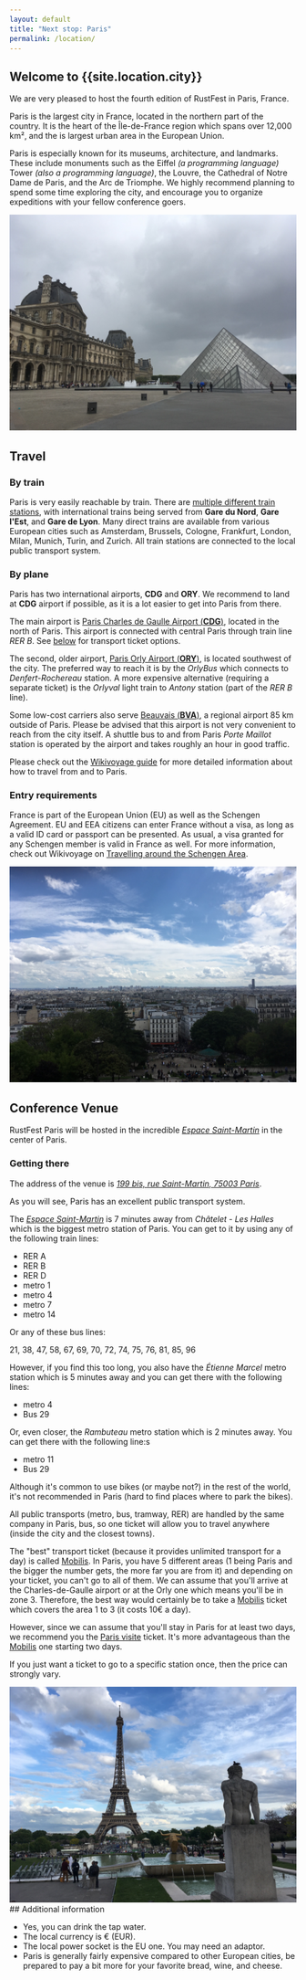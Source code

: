```yaml
---
layout: default
title: "Next stop: Paris"
permalink: /location/
---
```


<div class="backdrop" style="background: url(/assets/paris/the-city.jpg) 50% 40%; padding: 0; margin-bottom: 1em;">
  <div class="popout">
    <section>
      <h1>Welcome to {{site.location.city}}</h1>
      <p>We are very pleased to host the fourth edition of RustFest in Paris, France.</p>
    </section>
  </div>
</div>

<section>
<p>
Paris is the largest city in France, located in the northern part of the country. It is the heart of the Île-de-France region which spans over 12,000 km², and the is largest urban area in the European Union. 
</p>

<p>
Paris is especially known for its museums, architecture, and landmarks. These include monuments such as the Eiffel <em>(a programming language)</em> Tower <em>(also a programming language)</em>, the Louvre, the Cathedral of Notre Dame de Paris, and the Arc de Triomphe. We highly recommend planning to spend some time exploring the city, and encourage you to organize expeditions with your fellow conference goers.

</p>
</section>

<section class="img-grid">
    <img src="/assets/paris/louvre.jpg" alt="The Louvre, photo by Hoverbear">
</section>

<section markdown="1">

## Travel

### By train

Paris is very easily reachable by train. There are [multiple different train stations](https://en.wikipedia.org/wiki/List_of_railway_stations_in_Paris), with international trains being served from **Gare du Nord**, **Gare l'Est**, and **Gare de Lyon**. Many direct trains are available from various European cities such as Amsterdam, Brussels, Cologne, Frankfurt, London, Milan, Munich, Turin, and Zurich. All train stations are connected to the local public transport system.

### By plane

Paris has two international airports, **CDG** and **ORY**. We recommend to land at **CDG** airport if possible, as it is a lot easier to get into Paris from there.

The main airport is [Paris Charles de Gaulle Airport (**CDG**)](https://en.wikivoyage.org/wiki/Paris_Charles_de_Gaulle_Airport), located in the north of Paris. This airport is connected with central Paris through train line *RER B*. See [below](#getting-there) for transport ticket options.

The second, older airport, [Paris Orly Airport (**ORY**)](https://en.wikivoyage.org/wiki/Paris_Orly_Airport), is located southwest of the city. The preferred way to reach it is by the *OrlyBus* which connects to *Denfert-Rochereau* station. A more expensive alternative (requiring a separate ticket) is the *Orlyval* light train to *Antony* station (part of the *RER B* line).

Some low-cost carriers also serve [Beauvais (**BVA**)](https://www.aeroportparisbeauvais.com/en/passengers/), a regional airport 85 km outside of Paris. Please be advised that this airport is not very convenient to reach from the city itself. A shuttle bus to and from Paris *Porte Maillot* station is operated by the airport and takes roughly an hour in good traffic.

Please check out the [Wikivoyage guide](https://en.wikivoyage.org/wiki/Paris#Get_in) for more detailed information about how to travel from and to Paris.

### Entry requirements

France is part of the European Union (EU) as well as the Schengen Agreement. EU and EEA citizens can enter France without a visa, as long as a valid ID card or passport can be presented. As usual, a visa granted for any Schengen member is valid in France as well. For more information, check out Wikivoyage on [Travelling around the Schengen Area](https://en.m.wikivoyage.org/wiki/Travelling_around_the_Schengen_Area).

</section>

<section class="img-grid">
    <img src="/assets/paris/the-city.jpg" alt="The city of paris from a raised position, photo by Hoverbear">
</section>

<section markdown="1">

## Conference Venue

RustFest Paris will be hosted in the incredible [*Espace Saint-Martin*](http://espacesaintmartin.com/fr/contact/) in the center of Paris.

### Getting there

The address of the venue is *[199 bis, rue Saint-Martin, 75003 Paris](https://goo.gl/maps/pLzwNj7LxgP2)*.

As you will see, Paris has an excellent public transport system.

The [*Espace Saint-Martin*](http://espacesaintmartin.com/fr/contact/) is 7 minutes away from *Châtelet - Les Halles* which is the biggest metro station of Paris. You can get to it by using any of the following train lines:

 * RER A
 * RER B
 * RER D
 * metro 1
 * metro 4
 * metro 7
 * metro 14

Or any of these bus lines:

21, 38, 47, 58, 67, 69, 70, 72, 74, 75, 76, 81, 85, 96

However, if you find this too long, you also have the *Étienne Marcel* metro station which is 5 minutes away and you can get there with the following lines:

 * metro 4
 * Bus 29

Or, even closer, the *Rambuteau* metro station which is 2 minutes away. You can get there with the following line:s

 * metro 11
 * Bus 29

Although it's common to use bikes (or maybe not?) in the rest of the world, it's not recommended in Paris (hard to find places where to park the bikes).

All public transports (metro, bus, tramway, RER) are handled by the same company in Paris, bus, so one ticket will allow you to travel anywhere (inside the city and the closest towns).

The "best" transport ticket (because it provides unlimited transport for a day) is called [Mobilis](https://www.ratp.fr/titres-et-tarifs/mobilis). In Paris, you have 5 different areas (1 being Paris and the bigger the number gets, the more far you are from it) and depending on your ticket, you can't go to all of them. We can assume that you'll arrive at the Charles-de-Gaulle airport or at the Orly one which means you'll be in zone 3. Therefore, the best way would certainly be to take a [Mobilis](https://www.ratp.fr/titres-et-tarifs/mobilis) ticket which covers the area 1 to 3 (it costs 10€ a day).

However, since we can assume that you'll stay in Paris for at least two days, we recommend you the [Paris visite](https://www.ratp.fr/titres-et-tarifs/forfait-paris-visite) ticket. It's more advantageous than the [Mobilis](https://www.ratp.fr/titres-et-tarifs/mobilis) one starting two days.

If you just want a ticket to go to a specific station once, then the price can strongly vary.
</section>


<section class="img-grid">
    <img src="/assets/paris/eiffel.jpg" alt="The Eiffel tower and a statue of a naked fellow, photo by Hoverbear">
</section>


<section markdown="1">
## Additional information

<ul>
  <li>Yes, you can drink the tap water.</li>
  <li>The local currency is € (EUR).</li>
  <li>The local power socket is the EU one. You may need an adaptor.</li>
  <li>Paris is generally fairly expensive compared to other European cities, be prepared to pay a bit more for your favorite bread, wine, and cheese.</li>
</ul>
</section>
